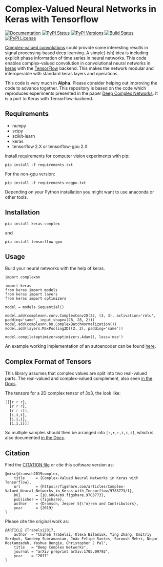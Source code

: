 # Complex-Valued Neural Networks in Keras with Tensorflow
[![Documentation](https://readthedocs.org/projects/keras-complex/badge/?version=latest)](https://keras-complex.readthedocs.io/) [![PyPI Status](https://img.shields.io/pypi/status/keras-complex.svg)](https://pypi.python.org/pypi/keras-complex) [![PyPI Versions](https://img.shields.io/pypi/pyversions/keras-complex.svg)](https://pypi.python.org/pypi/keras-complex) [![Build Status](https://github.com/JesperDramsch/keras-complex/actions/workflows/test_python.yml/badge.svg)](https://github.com/JesperDramsch/keras-complex/actions/) [![PyPI License](https://img.shields.io/pypi/l/keras-complex.svg)](LICENSCE.md)


[Complex-valued convolutions](https://en.wikipedia.org/wiki/Convolution#Domain_of_definition) could provide some interesting results in signal processing-based deep learning. A simple(-ish) idea is including explicit phase information of time series in neural networks. This code enables complex-valued convolution in convolutional neural networks in [keras](https://keras.io) with the [TensorFlow](https://tensorflow.org/) backend. This makes the network modular and interoperable with standard keras layers and operations.

This code is very much in **Alpha**. Please consider helping out improving the code to advance together. This repository is based on the code which reproduces experiments presented in the paper [Deep Complex Networks](https://arxiv.org/abs/1705.09792). It is a port to Keras with Tensorflow-backend.

Requirements
------------

- numpy
- scipy
- scikit-learn
- keras
- tensorflow 2.X or tensorflow-gpu 2.X

Install requirements for computer vision experiments with pip:
```
pip install -f requirements.txt
```

For the non-gpu version:
```
pip install -f requirements-nogpu.txt
```

Depending on your Python installation you might want to use anaconda or other tools.


Installation
------------

```
pip install keras-complex
```
and
```
pip install tensorflow-gpu
```

Usage
-----
Build your neural networks with the help of keras. 

``` 
import complexnn

import keras
from keras import models
from keras import layers
from keras import optimizers

model = models.Sequential()

model.add(complexnn.conv.ComplexConv2D(32, (3, 3), activation='relu', padding='same', input_shape=(28, 28, 2)))
model.add(complexnn.bn.ComplexBatchNormalization())
model.add(layers.MaxPooling2D((2, 2), padding='same'))

model.compile(optimizer=optimizers.Adam(), loss='mse')

```

An example working implementation of an autoencoder can be found [here](https://github.com/JesperDramsch/Complex-CNN-Seismic/).

Complex Format of Tensors
-------------------------

This library assumes that complex values are split into two real-valued parts. The real-valued and complex-valued complement, also seen [in the Docs](https://keras-complex.readthedocs.io/math.html).

The tensors for a 2D complex tensor of 3x3, the look like:

```
[[[r r r],
  [r r r],
  [r r r]],
  [i,i,i],
  [i,i,i],
  [i,i,i]]]
```

So multiple samples should then be arranged into `[r,r,r,i,i,i]`, which is also documented [in the Docs](https://keras-complex.readthedocs.io/math.html#implementation).

Citation
--------

Find the [CITATION file](/CITATION.cff) or cite this software version as:
```
@misc{dramsch2019complex, 
    title     = {Complex-Valued Neural Networks in Keras with Tensorflow}, 
    url       = {https://figshare.com/articles/Complex-Valued_Neural_Networks_in_Keras_with_Tensorflow/9783773/1}, 
    DOI       = {10.6084/m9.figshare.9783773}, 
    publisher = {figshare}, 
    author    = {Dramsch, Jesper S{\"o}ren and Contributors}, 
    year      = {2019}
}
```

Please cite the original work as: 

```
@ARTICLE {Trabelsi2017,
    author  = "Chiheb Trabelsi, Olexa Bilaniuk, Ying Zhang, Dmitriy Serdyuk, Sandeep Subramanian, João Felipe Santos, Soroush Mehri, Negar Rostamzadeh, Yoshua Bengio, Christopher J Pal",
    title   = "Deep Complex Networks",
    journal = "arXiv preprint arXiv:1705.09792",
    year    = "2017"
}
```
